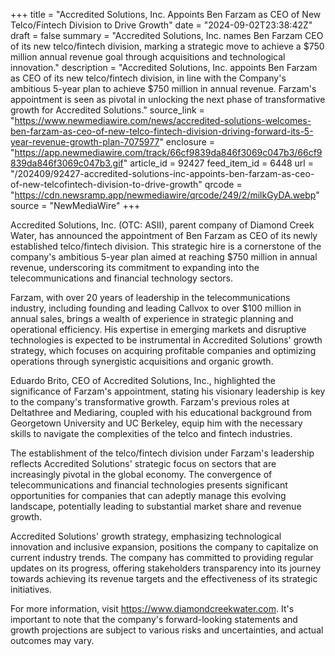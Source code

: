 +++
title = "Accredited Solutions, Inc. Appoints Ben Farzam as CEO of New Telco/Fintech Division to Drive Growth"
date = "2024-09-02T23:38:42Z"
draft = false
summary = "Accredited Solutions, Inc. names Ben Farzam CEO of its new telco/fintech division, marking a strategic move to achieve a $750 million annual revenue goal through acquisitions and technological innovation."
description = "Accredited Solutions, Inc. appoints Ben Farzam as CEO of its new telco/fintech division, in line with the Company's ambitious 5-year plan to achieve $750 million in annual revenue. Farzam's appointment is seen as pivotal in unlocking the next phase of transformative growth for Accredited Solutions."
source_link = "https://www.newmediawire.com/news/accredited-solutions-welcomes-ben-farzam-as-ceo-of-new-telco-fintech-division-driving-forward-its-5-year-revenue-growth-plan-7075977"
enclosure = "https://app.newmediawire.com/track/66cf9839da846f3069c047b3/66cf9839da846f3069c047b3.gif"
article_id = 92427
feed_item_id = 6448
url = "/202409/92427-accredited-solutions-inc-appoints-ben-farzam-as-ceo-of-new-telcofintech-division-to-drive-growth"
qrcode = "https://cdn.newsramp.app/newmediawire/qrcode/249/2/milkGyDA.webp"
source = "NewMediaWire"
+++

<p>Accredited Solutions, Inc. (OTC: ASII), parent company of Diamond Creek Water, has announced the appointment of Ben Farzam as CEO of its newly established telco/fintech division. This strategic hire is a cornerstone of the company's ambitious 5-year plan aimed at reaching $750 million in annual revenue, underscoring its commitment to expanding into the telecommunications and financial technology sectors.</p><p>Farzam, with over 20 years of leadership in the telecommunications industry, including founding and leading Callvox to over $100 million in annual sales, brings a wealth of experience in strategic planning and operational efficiency. His expertise in emerging markets and disruptive technologies is expected to be instrumental in Accredited Solutions' growth strategy, which focuses on acquiring profitable companies and optimizing operations through synergistic acquisitions and organic growth.</p><p>Eduardo Brito, CEO of Accredited Solutions, Inc., highlighted the significance of Farzam's appointment, stating his visionary leadership is key to the company's transformative growth. Farzam's previous roles at Deltathree and Mediaring, coupled with his educational background from Georgetown University and UC Berkeley, equip him with the necessary skills to navigate the complexities of the telco and fintech industries.</p><p>The establishment of the telco/fintech division under Farzam's leadership reflects Accredited Solutions' strategic focus on sectors that are increasingly pivotal in the global economy. The convergence of telecommunications and financial technologies presents significant opportunities for companies that can adeptly manage this evolving landscape, potentially leading to substantial market share and revenue growth.</p><p>Accredited Solutions' growth strategy, emphasizing technological innovation and inclusive expansion, positions the company to capitalize on current industry trends. The company has committed to providing regular updates on its progress, offering stakeholders transparency into its journey towards achieving its revenue targets and the effectiveness of its strategic initiatives.</p><p>For more information, visit <a href='https://www.diamondcreekwater.com' rel='nofollow' target='_blank'>https://www.diamondcreekwater.com</a>. It's important to note that the company's forward-looking statements and growth projections are subject to various risks and uncertainties, and actual outcomes may vary.</p>